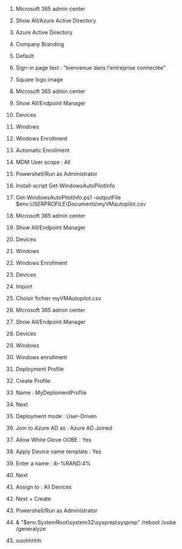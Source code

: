 
1. Microsoft 365 admin center
1. Show All/Azure Active Directory
1. Azure Active Directory
1. Company Branding
1. Default
1. Sign-in page text : "bienvenue dans l'entreprise connectée"
1. Square logo image

1. Microsoft 365 admin center
1. Show All/Endpoint Manager
1. Devices
1. Windows
1. Windows Enrollment
1. Automatic Enrollment
1. MDM User scope : All

1. Powershell/Run as Administrator
1. Install-script Get-WindowsAutoPilotInfo
1. Get-WindowsAutoPilotInfo.ps1 -outputFile $env:USERPROFILE\Documents\myVMautopilot.csv

1. Microsoft 365 admin center
1. Show All/Endpoint Manager
1. Devices
1. Windows
1. Windows Enrollment
1. Devices
1. Import
1. Choisir fichier myVMAutopilot.csv

1. Microsoft 365 admin center
1. Show All/Endpoint Manager
1. Devices
1. Windows
1. Windows enrollment
1. Deployment Profile
1. Create Profile
1. Name : MyDeplomentProfile
1. Next
1. Deployment mode : User-Driven
1. Join to Azure AD as : Azure AD Joined
1. Allow White Glove OOBE : Yes
1. Apply Device name template : Yes
1. Enter a name : ib-%RAND:4%
1. Next
1. Assign to : All Devices
1. Next + Create

1. Powershell/Run as Administrator
1. & "$env:SystemRoot\system32\sysprep\sysprep" /reboot /oobe /generalyze
1. ooohhhhh
